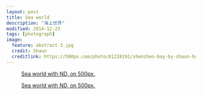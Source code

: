 ```yaml
---
layout: post
title: Sea world
description: "海上世界"
modified: 2014-12-23
tags: [photograph]
image:
  feature: abstract-3.jpg
  credit: Shaun
  creditlink: https://500px.com/photo/81228191/shenzhen-bay-by-shaun-huang
---
```


<figure>
  <a href="http://pic.yupoo.com/coodai_v/EiN8OzPC/63Wts.jpg"><img src="http://pic.yupoo.com/coodai_v/EiN8OzPC/63Wts.jpg" alt=""></a>
  <figcaption><a href="https://500px.com/photo/81697507/sea-world-by-shaun-huang" title="Sea world with ND, on 500px">Sea world with ND, on 500px.</a></figcaption>
</figure>
<figure>
  <a href="http://pic.yupoo.com/coodai_v/EiN9gy10/lNgTo.jpg"><img src="http://pic.yupoo.com/coodai_v/EiN9gy10/lNgTo.jpg" alt=""></a>
  <figcaption><a href="https://500px.com/photo/81697507/sea-world-by-shaun-huang" title="Sea world with ND, on 500px">Sea world with ND, on 500px.</a></figcaption>
</figure>